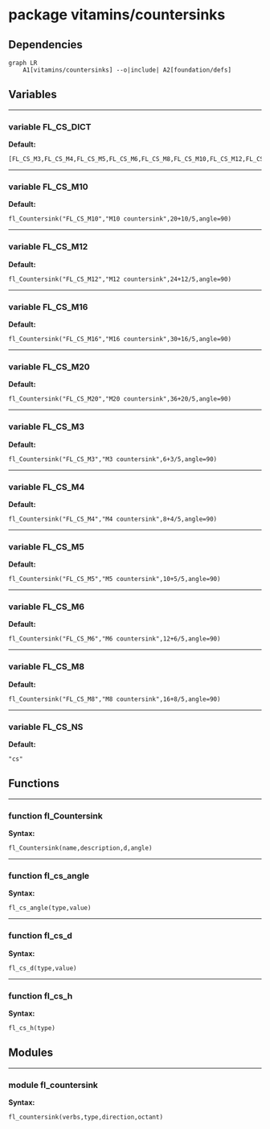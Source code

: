 # package vitamins/countersinks

## Dependencies

```mermaid
graph LR
    A1[vitamins/countersinks] --o|include| A2[foundation/defs]
```

## Variables

---

### variable FL_CS_DICT

__Default:__

    [FL_CS_M3,FL_CS_M4,FL_CS_M5,FL_CS_M6,FL_CS_M8,FL_CS_M10,FL_CS_M12,FL_CS_M16,FL_CS_M20]

---

### variable FL_CS_M10

__Default:__

    fl_Countersink("FL_CS_M10","M10 countersink",20+10/5,angle=90)

---

### variable FL_CS_M12

__Default:__

    fl_Countersink("FL_CS_M12","M12 countersink",24+12/5,angle=90)

---

### variable FL_CS_M16

__Default:__

    fl_Countersink("FL_CS_M16","M16 countersink",30+16/5,angle=90)

---

### variable FL_CS_M20

__Default:__

    fl_Countersink("FL_CS_M20","M20 countersink",36+20/5,angle=90)

---

### variable FL_CS_M3

__Default:__

    fl_Countersink("FL_CS_M3","M3 countersink",6+3/5,angle=90)

---

### variable FL_CS_M4

__Default:__

    fl_Countersink("FL_CS_M4","M4 countersink",8+4/5,angle=90)

---

### variable FL_CS_M5

__Default:__

    fl_Countersink("FL_CS_M5","M5 countersink",10+5/5,angle=90)

---

### variable FL_CS_M6

__Default:__

    fl_Countersink("FL_CS_M6","M6 countersink",12+6/5,angle=90)

---

### variable FL_CS_M8

__Default:__

    fl_Countersink("FL_CS_M8","M8 countersink",16+8/5,angle=90)

---

### variable FL_CS_NS

__Default:__

    "cs"

## Functions

---

### function fl_Countersink

__Syntax:__

```text
fl_Countersink(name,description,d,angle)
```

---

### function fl_cs_angle

__Syntax:__

```text
fl_cs_angle(type,value)
```

---

### function fl_cs_d

__Syntax:__

```text
fl_cs_d(type,value)
```

---

### function fl_cs_h

__Syntax:__

```text
fl_cs_h(type)
```

## Modules

---

### module fl_countersink

__Syntax:__

    fl_countersink(verbs,type,direction,octant)

